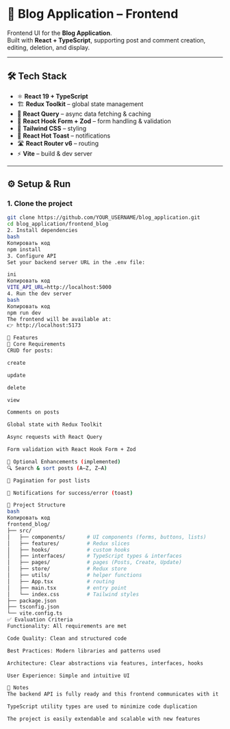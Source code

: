 # 📖 Blog Application – Frontend

Frontend UI for the **Blog Application**.  
Built with **React + TypeScript**, supporting post and comment creation, editing, deletion, and display.  

---

## 🛠 Tech Stack
- ⚛️ **React 19 + TypeScript**
- 🏗 **Redux Toolkit** – global state management  
- 🔄 **React Query** – async data fetching & caching  
- 📝 **React Hook Form + Zod** – form handling & validation  
- 🎨 **Tailwind CSS** – styling  
- 🔔 **React Hot Toast** – notifications  
- 🛣 **React Router v6** – routing  
- ⚡ **Vite** – build & dev server  

---

## ⚙️ Setup & Run

### 1. Clone the project
```bash
git clone https://github.com/YOUR_USERNAME/blog_application.git
cd blog_application/frontend_blog
2. Install dependencies
bash
Копировать код
npm install
3. Configure API
Set your backend server URL in the .env file:

ini
Копировать код
VITE_API_URL=http://localhost:5000
4. Run the dev server
bash
Копировать код
npm run dev
The frontend will be available at:
👉 http://localhost:5173

📌 Features
🔹 Core Requirements
CRUD for posts:

create

update

delete

view

Comments on posts

Global state with Redux Toolkit

Async requests with React Query

Form validation with React Hook Form + Zod

🔹 Optional Enhancements (implemented)
🔍 Search & sort posts (A–Z, Z–A)

📑 Pagination for post lists

🔔 Notifications for success/error (toast)

📂 Project Structure
bash
Копировать код
frontend_blog/
├── src/
│   ├── components/       # UI components (forms, buttons, lists)
│   ├── features/         # Redux slices
│   ├── hooks/            # custom hooks
│   ├── interfaces/       # TypeScript types & interfaces
│   ├── pages/            # pages (Posts, Create, Update)
│   ├── store/            # Redux store
│   ├── utils/            # helper functions
│   ├── App.tsx           # routing
│   ├── main.tsx          # entry point
│   └── index.css         # Tailwind styles
├── package.json
├── tsconfig.json
└── vite.config.ts
✅ Evaluation Criteria
Functionality: All requirements are met

Code Quality: Clean and structured code

Best Practices: Modern libraries and patterns used

Architecture: Clear abstractions via features, interfaces, hooks

User Experience: Simple and intuitive UI

🚀 Notes
The backend API is fully ready and this frontend communicates with it

TypeScript utility types are used to minimize code duplication

The project is easily extendable and scalable with new features